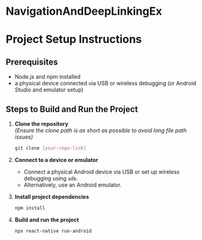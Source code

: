 # NavigationAndDeepLinkingEx

# Project Setup Instructions

## Prerequisites

- Node.js and npm installed  
- a physical device connected via USB or wireless debugging (or Android Studio and emulator setup)

## Steps to Build and Run the Project

1. **Clone the repository**  
   *(Ensure the clone path is as short as possible to avoid long file path issues)*

   ```bash
   git clone [your-repo-link]

2. **Connect to a device or emulator**  
   - Connect a physical Android device via USB or set up wireless debugging using `adb`.  
   - Alternatively, use an Android emulator.

4.  **Install project dependencies**
     ```bash
     npm install
     
5.  **Build and run the project**
     ```bash
     npx react-native run-android
